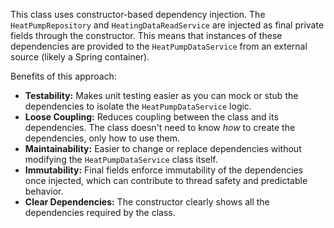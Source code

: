 This class uses constructor-based dependency injection. The `HeatPumpRepository` and `HeatingDataReadService` are injected as final private fields through the constructor. This means that instances of these dependencies are provided to the `HeatPumpDataService` from an external source (likely a Spring container).

Benefits of this approach:

*   **Testability:** Makes unit testing easier as you can mock or stub the dependencies to isolate the `HeatPumpDataService` logic.
*   **Loose Coupling:** Reduces coupling between the class and its dependencies. The class doesn't need to know *how* to create the dependencies, only how to use them.
*   **Maintainability:** Easier to change or replace dependencies without modifying the `HeatPumpDataService` class itself.
*   **Immutability:** Final fields enforce immutability of the dependencies once injected, which can contribute to thread safety and predictable behavior.
*   **Clear Dependencies:** The constructor clearly shows all the dependencies required by the class.